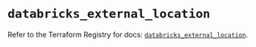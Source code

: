 # `databricks_external_location`

Refer to the Terraform Registry for docs: [`databricks_external_location`](https://registry.terraform.io/providers/databricks/databricks/1.34.0/docs/resources/external_location).

